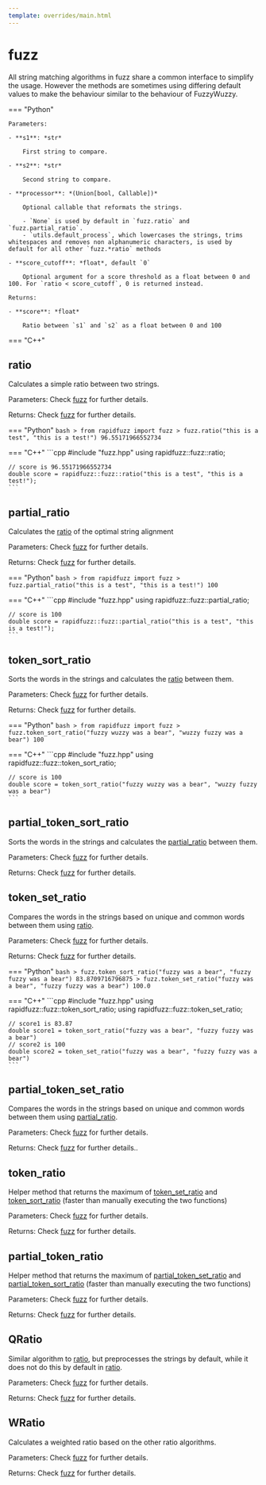 ```yaml
---
template: overrides/main.html
---
```


# fuzz

All string matching algorithms in fuzz share a common interface to simplify the usage.
However the methods are sometimes using differing default values to make the behaviour similar to the behaviour of FuzzyWuzzy.

=== "Python"

    Parameters:

    - **s1**: *str*

        First string to compare.

    - **s2**: *str*

        Second string to compare.

    - **processor**: *(Union[bool, Callable])*

        Optional callable that reformats the strings.

        - `None` is used by default in `fuzz.ratio` and `fuzz.partial_ratio`.
        - `utils.default_process`, which lowercases the strings, trims whitespaces and removes non alphanumeric characters, is used by default for all other `fuzz.*ratio` methods

    - **score_cutoff**: *float*, default `0`

        Optional argument for a score threshold as a float between 0 and 100. For `ratio < score_cutoff`, 0 is returned instead.

    Returns:

    - **score**: *float*

        Ratio between `s1` and `s2` as a float between 0 and 100

=== "C++"


## ratio

Calculates a simple ratio between two strings.

Parameters: Check [fuzz](#fuzz) for further details.

Returns: Check [fuzz](#fuzz) for further details.

=== "Python"
    ```bash
    > from rapidfuzz import fuzz
    > fuzz.ratio("this is a test", "this is a test!")
    96.55171966552734
    ```

=== "C++"
    ```cpp
    #include "fuzz.hpp"
    using rapidfuzz::fuzz::ratio;

    // score is 96.55171966552734
    double score = rapidfuzz::fuzz::ratio("this is a test", "this is a test!");
    ```


## partial_ratio

Calculates the [ratio](#ratio) of the optimal string alignment

Parameters: Check [fuzz](#fuzz) for further details.

Returns: Check [fuzz](#fuzz) for further details.

=== "Python"
    ```bash
    > from rapidfuzz import fuzz
    > fuzz.partial_ratio("this is a test", "this is a test!")
    100
    ```

=== "C++"
    ```cpp
    #include "fuzz.hpp"
    using rapidfuzz::fuzz::partial_ratio;

    // score is 100
    double score = rapidfuzz::fuzz::partial_ratio("this is a test", "this is a test!");
    ```

## token_sort_ratio

Sorts the words in the strings and calculates the [ratio](#ratio) between them.

Parameters: Check [fuzz](#fuzz) for further details.

Returns: Check [fuzz](#fuzz) for further details.

=== "Python"
    ```bash
    > from rapidfuzz import fuzz
    > fuzz.token_sort_ratio("fuzzy wuzzy was a bear", "wuzzy fuzzy was a bear")
    100
    ```

=== "C++"
    ```cpp
    #include "fuzz.hpp"
    using rapidfuzz::fuzz::token_sort_ratio;

    // score is 100
    double score = token_sort_ratio("fuzzy wuzzy was a bear", "wuzzy fuzzy was a bear")
    ```

## partial_token_sort_ratio

Sorts the words in the strings and calculates the [partial_ratio](#partial_ratio) between them.

Parameters: Check [fuzz](#fuzz) for further details.

Returns: Check [fuzz](#fuzz) for further details.


## token_set_ratio

Compares the words in the strings based on unique and common words between them using [ratio](#ratio).

Parameters: Check [fuzz](#fuzz) for further details.

Returns: Check [fuzz](#fuzz) for further details.

=== "Python"
    ```bash
    > fuzz.token_sort_ratio("fuzzy was a bear", "fuzzy fuzzy was a bear")
    83.8709716796875
    > fuzz.token_set_ratio("fuzzy was a bear", "fuzzy fuzzy was a bear")
    100.0
    ```

=== "C++"
    ```cpp
    #include "fuzz.hpp"
    using rapidfuzz::fuzz::token_sort_ratio;
	using rapidfuzz::fuzz::token_set_ratio;

    // score1 is 83.87
    double score1 = token_sort_ratio("fuzzy was a bear", "fuzzy fuzzy was a bear")
    // score2 is 100
    double score2 = token_set_ratio("fuzzy was a bear", "fuzzy fuzzy was a bear")
    ```

## partial_token_set_ratio

Compares the words in the strings based on unique and common words between them using [partial_ratio](#partial_ratio).

Parameters: Check [fuzz](#fuzz) for further details.

Returns: Check [fuzz](#fuzz) for further details..


## token_ratio

Helper method that returns the maximum of [token_set_ratio](#token_set_ratio) and
[token_sort_ratio](#token_sort_ratio) (faster than manually executing the two functions)

Parameters: Check [fuzz](#fuzz) for further details.

Returns: Check [fuzz](#fuzz) for further details.


## partial_token_ratio

Helper method that returns the maximum of [partial_token_set_ratio](#partial_token_set_ratio) and
[partial_token_sort_ratio](#partial_token_sort_ratio) (faster than manually executing the two functions)

Parameters: Check [fuzz](#fuzz) for further details.

Returns: Check [fuzz](#fuzz) for further details.


## QRatio
Similar algorithm to [ratio](#ratio), but preprocesses the strings by default, while it does not do this by default in
[ratio](#ratio).

Parameters: Check [fuzz](#fuzz) for further details.

Returns: Check [fuzz](#fuzz) for further details.

## WRatio
Calculates a weighted ratio based on the other ratio algorithms.

Parameters: Check [fuzz](#fuzz) for further details.

Returns: Check [fuzz](#fuzz) for further details.
